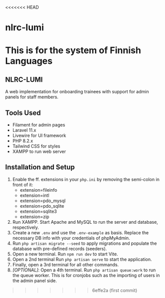 <<<<<<< HEAD
# nlrc-lumi
This is for the system of Finnish Languages
=======
## NLRC-LUMI

A web implementation for onboarding trainees with support for admin panels for staff members.

## Tools Used
- Filament for admin pages
- Laravel 11.x
- Livewire for UI framework
- PHP 8.2.x
- Tailwind CSS for styles
- XAMPP to run web server

## Installation and Setup

1. Enable the ff. extensions in your `php.ini` by removing the semi-colon in front of it:
    - extension=fileinfo
    - extension=intl
    - extension=pdo_mysql
    - extension=pdo_sqlite
    - extension=sqlite3
    - extension=zip
2. Run XAMPP. Start Apache and MySQL to run the server and database, respectively.
3. Create a new `.env` and use the `.env-example` as basis. Replace the necessary DB info with your credentials of phpMyAdmin.
3. Run `php artisan migrate --seed` to apply migrations and populate the database with pre-defined records (seeders).
4. Open a new terminal. Run `npm run dev` to start Vite.
5. Open a 2nd terminal Run `php artisan serve` to start the application.
6. Finally, open a 3rd terminal for all other commands.
7. *[OPTIONAL]*: Open a 4th terminal. Run `php artisan queue:work` to run the queue worker. This is for cronjobs such as the importing of users in the admin panel side.
>>>>>>> 6effe2a (first commit)
